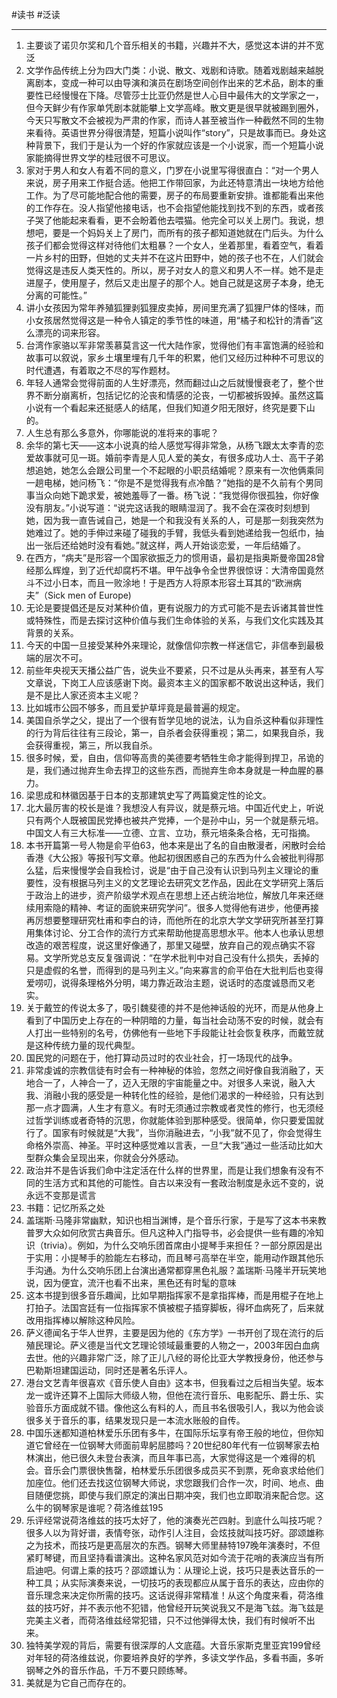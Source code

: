 #读书 #泛读 

---


1. 主要谈了诺贝尔奖和几个音乐相关的书籍，兴趣并不大，感觉这本讲的并不宽泛
2. 文学作品传统上分为四大门类：小说、散文、戏剧和诗歌。随着戏剧越来越脱离剧本，变成一种可以由导演和演员在剧场空间创作出来的艺术品，剧本的重要性已经慢慢在下降。尽管莎士比亚仍然是世人心目中最伟大的文学家之一，但今天鲜少有作家单凭剧本就能攀上文学高峰。散文更是很早就被踢到圈外，今天只写散文不会被视为严肃的作家，而诗人甚至被当作一种截然不同的生物来看待。英语世界分得很清楚，短篇小说叫作“story”，只是故事而已。身处这种背景下，我们于是认为一个好的作家就应该是一个小说家，而一个短篇小说家能摘得世界文学的桂冠很不可思议。
3. 家对于男人和女人有着不同的意义，门罗在小说里写得很直白：“对一个男人来说，房子用来工作挺合适。他把工作带回家，为此还特意清出一块地方给他工作。为了尽可能地配合他的需要，房子的布局要重新安排。谁都能看出来他的工作存在。没人指望他接电话，也不会指望他能找到找不到的东西，或者孩子哭了他能起来看看，更不会盼着他去喂猫。他完全可以关上房门。我说，想想吧，要是一个妈妈关上了房门，而所有的孩子都知道她就在门后头。为什么孩子们都会觉得这样对待他们太粗暴？一个女人，坐着那里，看着空气，看着一片乡村的田野，但她的丈夫并不在这片田野中，她的孩子也不在，人们就会觉得这是违反人类天性的。所以，房子对女人的意义和男人不一样。她不是走进屋子，使用屋子，然后又走出屋子的那个人。她自己就是这房子本身，绝无分离的可能性。”
4. 讲小女孩因为常年养殖狐狸剥狐狸皮卖掉，房间里充满了狐狸尸体的怪味，而小女孩居然觉得这是一种令人镇定的季节性的味道，用“橘子和松针的清香”这么漂亮的词来形容。
5. 台湾作家骆以军非常羡慕莫言这一代大陆作家，觉得他们有丰富饱满的经验和故事可以叙说，家乡土壤里埋有几千年的积累，他们又经历过种种不可思议的时代遭遇，有着取之不尽的写作题材。
6. 年轻人通常会觉得前面的人生好漂亮，然而翻过山之后就慢慢衰老了，整个世界不断分崩离析，包括记忆的沦丧和情感的沦丧，一切都被拆毁掉。虽然这篇小说有一个看起来还挺感人的结尾，但我们知道夕阳无限好，终究是要下山的。
7. 人生总有那么多意外，你哪能说的准将来的事呢？
8. 余华的第七天——这本小说真的给人感觉写得非常急，从杨飞跟太太李青的恋爱故事就可见一斑。婚前李青是人见人爱的美女，有很多成功人士、高干子弟想追她，她怎么会跟公司里一个不起眼的小职员结婚呢？原来有一次他俩乘同一趟电梯，她问杨飞：“你是不是觉得我有点冷酷？”她指的是不久前有个男同事当众向她下跪求爱，被她羞辱了一番。杨飞说：“我觉得你很孤独，你好像没有朋友。”小说写道：“说完这话我的眼睛湿润了。我不会在深夜时刻想到她，因为我一直告诫自己，她是一个和我没有关系的人，可是那一刻我突然为她难过了。她的手伸过来碰了碰我的手臂，我低头看到她递给我一包纸巾，抽出一张后还给她时没有看她。”就这样，两人开始谈恋爱，一年后结婚了。
9. 在西方，“病夫”是形容一个国家欲振乏力的惯用语，最初是指奥斯曼帝国28曾经那么辉煌，到了近代却腐朽不堪。甲午战争令全世界很惊讶：大清帝国竟然斗不过小日本，而且一败涂地！于是西方人将原本形容土耳其的“欧洲病夫”（Sick men of Europe)
10. 无论是要提倡还是反对某种价值，更有说服力的方式可能不是去诉诸其普世性或特殊性，而是去探讨这种价值与我们生命体验的关系，与我们文化实践及其背景的关系。
11. 今天的中国一旦接受某种外来理论，就像信仰宗教一样迷信它，非信奉到最极端的层次不可。
12. 前些年央视天天播公益广告，说失业不要紧，只不过是从头再来，甚至有人写文章说，下岗工人应该感谢下岗。最资本主义的国家都不敢说出这种话，我们是不是比人家还资本主义呢？
13. 比如城市公园不够多，而且爱护草坪竟是最普遍的规定。
14. 美国自杀学之父，提出了一个很有哲学见地的说法，认为自杀这种看似非理性的行为背后往往有三段论，第一，自杀者会获得重视；第二，如果我自杀，我会获得重视，第三，所以我自杀。
15. 很多时候，爱，自由，信仰等高贵的美德要考牺牲生命才能得到捍卫，吊诡的是，我们通过抛弃生命去捍卫的这些东西，而抛弃生命本身就是一种血腥的暴力。
16. 梁思成和林徽因基于日本的支那建筑史写了两篇奠定性的论文。
17. 北大最厉害的校长是谁？我想没人有异议，就是蔡元培。中国近代史上，听说只有两个人既被国民党捧也被共产党捧，一个是孙中山，另一个就是蔡元培。中国文人有三大标准——立德、立言、立功，蔡元培条条合格，无可指摘。
18. 本书开篇第一号人物是俞平伯63，他本来是出了名的自由散漫者，闲散时会给香港《大公报》等报刊写文章。他起初很困惑自己的东西为什么会被批判得那么猛，后来慢慢学会自我检讨，说是“由于自己没有认识到马列主义理论的重要性，没有根据马列主义的文艺理论去研究文艺作品，因此在文学研究上落后于政治上的进步，资产阶级学术观点在思想上还占统治地位，解放几年来还继续用索隐的精神、考证的面貌来研究学问”。很多人觉得他有进步，他便再接再厉想要整理研究杜甫和李白的诗，而他所在的北京大学文学研究所甚至打算用集体讨论、分工合作的流行方式来帮助他提高思想水平。他本人也承认思想改造的艰苦程度，说这里好像通了，那里又碰壁，放弃自己的观点确实不容易。文学所党总支反复强调说：“在学术批判中对自己没有什么损失，丢掉的只是虚假的名誉，而得到的是马列主义。”向来寡言的俞平伯在大批判后也变得爱唠叨，说得条理格外分明，竭力靠近政治主题，说话时的态度诚恳而又老实。
19. 关于戴笠的传说太多了，吸引魏斐德的并不是他神话般的光环，而是从他身上看到了中国历史上存在的一种阴暗的力量，每当社会动荡不安的时候，就会有人打出一些特别的名号，仿佛他有一些地下手段能让社会恢复秩序，而戴笠就是这种传统力量的现代典型。
20. 国民党的问题在于，他打算动员过时的农业社会，打一场现代的战争。
21. 非常虔诚的宗教信徒有时会有一种神秘的体验，忽然之间好像自我消融了，天地合一了，人神合一了，迈入无限的宇宙能量之中。对很多人来说，融入大我、消融小我的感受是一种转化性的经验，是他们渴求的一种经验，只有达到那一点才圆满，人生才有意义。有时无须通过宗教或者灵性的修行，也无须经过哲学训练或者奇特的沉思，你就能体验到那种感受。很简单，你只要爱国就行了。国家有时候就是“大我”，当你消融进去，“小我”就不见了，你会觉得生命格外崇高、神圣。平时这种感觉难以言表，一旦“大我”通过一些活动比如大型群众集会呈现出来，你就会分外感动。
22. 政治并不是告诉我们命中注定活在什么样的世界里，而是让我们想象有没有不同的生活方式和其他的可能性。自古以来没有一套政治制度是永远不变的，说永远不变那是谎言
23. 书籍：记忆所系之处
24. 盖瑞斯·马隆非常幽默，知识也相当渊博，是个音乐行家，于是写了这本书来教普罗大众如何欣赏古典音乐。但凡这种入门指导书，必会提供一些有趣的冷知识（trivia）。例如，为什么交响乐团首席由小提琴手来担任？一部分原因是出于实用：小提琴手的脸能左右移动，而且琴弓高举在半空，能用动作跟其他乐手沟通。为什么交响乐团上台演出通常都穿黑色礼服？盖瑞斯·马隆半开玩笑地说，因为便宜，流汗也看不出来，黑色还有时髦的意味
25. 这本书提到很多音乐趣闻，比如早期指挥家不是拿指挥棒，而是用棍子在地上打拍子。法国宫廷有一位指挥家不慎被棍子插穿脚板，得坏血病死了，后来就改用指挥棒以解除这种风险。
26. 萨义德闻名于华人世界，主要是因为他的《东方学》一书开创了现在流行的后殖民理论。萨义德是当代文艺理论领域最重要的人物之一，2003年因白血病去世。他的兴趣非常广泛，除了正儿八经的哥伦比亚大学教授身份，他还参与巴勒斯坦建国运动，同时还是著名乐评人。
27. 港台文艺青年很喜欢《音乐使人自由》这本书，但我看过之后相当失望。坂本龙一或许还算不上国际大师级人物，但他在流行音乐、电影配乐、爵士乐、实验音乐方面成就不错。像他这么有料的人，而且书名很吸引人，我以为他会谈很多关于音乐的事，结果发现只是一本流水账般的自传。
28. 中国乐迷都知道柏林爱乐乐团有多牛，在国际乐坛享有帝王般的地位，但你知道它曾经在一位钢琴大师面前卑躬屈膝吗？20世纪80年代有一位钢琴家去柏林演出，他已很久未登台表演，而且年事已高，大家觉得这是一个难得的机会。音乐会门票很快售罄，柏林爱乐乐团很多成员买不到票，死命哀求给他们加座位。他们还去找这位钢琴大师说，求您跟我们合作一次，时间、地点、曲目随便您挑，即使与我们原定的演出日期冲突，我们也立即取消来配合您。这么牛的钢琴家是谁呢？荷洛维兹195
29. 乐评经常说荷洛维兹的技巧太好了，他的演奏光芒四射。到底什么叫技巧呢？很多人以为背好谱，表情夸张，动作引人注目，会炫技就叫技巧好。邵颂雄称之为技术，而技巧是更高层次的东西。钢琴大师里赫特197晚年演奏时，不但紧盯琴键，而且坚持看谱演出。这种名家风范对如今流于花哨的表演应当有所启迪吧。何谓上乘的技巧？邵颂雄认为：从理论上说，技巧只是表达音乐的一种工具；从实际演奏来说，一切技巧的表现都应从属于音乐的表达，应由你的音乐理念来决定你所需的技巧。这话说得非常精准！从这个角度来看，荷洛维兹的技巧好，并不表示他不犯错，他曾经开玩笑说我又不是海飞兹。海飞兹是完美主义者，而荷洛维兹经常犯错，只不过他弹得太快，我们有时候听不出来。
30. 独特美学观的背后，需要有很深厚的人文底蕴。大音乐家斯克里亚宾199曾经对年轻的荷洛维兹说，你要培养良好的学养，多读文学作品，多看书画，多听钢琴之外的音乐作品，千万不要只顾练琴。
31. 美就是为它自己而存在的。
